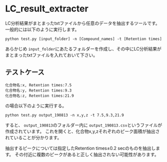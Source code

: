 # LC_result_extracter

LC分析結果がまとまったtxtファイルから任意のデータを抽出するツールです。
一般的には以下のように実行します。

```
python test.py [input_folder] -n [Compound_names] -t [Retention times]
```

あらかじめ `input_folder`にあたるフォルダーを作成し、その中にLC分析結果がまとまったtxtファイルを入れておいて下さい。

## テストケース
```
化合物名:x, Retention times:7.5
化合物名:y, Retention times:9.3
化合物名:z, Retention times:21.9
```
の場合以下のように実行する。

```
python test.py output_190813 -n x,y,z -t 7.5,9.3,21.9
```

すると、 `output_190813`のフォルダー内に `output_190813.csv`というファイルが作成されています。
これを開くと、化合物x,y,zそれぞれのピーク面積が抽出されていることが分かります。

抽出するピークについては指定したRetention times±0.2 secのものを抽出します。
その付近に複数のピークがあると正しく抽出されない可能性があります。
